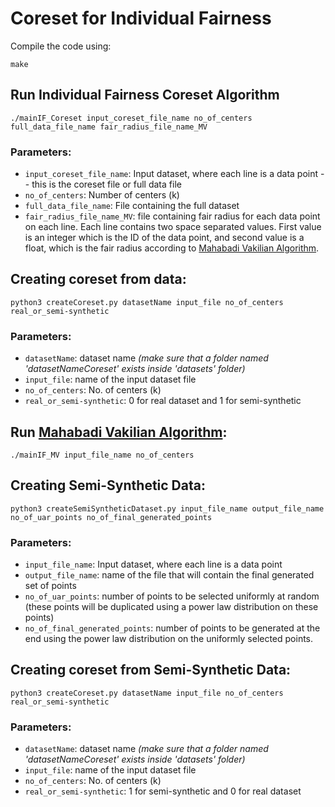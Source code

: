 # Coreset for Individual Fairness

Compile the code using:
```
make
```

## Run Individual Fairness Coreset Algorithm
```
./mainIF_Coreset input_coreset_file_name no_of_centers full_data_file_name fair_radius_file_name_MV
```

### Parameters:
- `input_coreset_file_name`: Input dataset, where each line is a data point -- this is the coreset file or full data file
- `no_of_centers`: Number of centers (k)
- `full_data_file_name`: File containing the full dataset 
- `fair_radius_file_name_MV`: file containing fair radius for each data point on each line. Each line contains two space separated values. First value is an integer which is the ID of the data point, and second value is a float, which is the fair radius according to [Mahabadi Vakilian Algorithm](https://arxiv.org/pdf/2002.06742.pdf).


## Creating coreset from data:
```
python3 createCoreset.py datasetName input_file no_of_centers real_or_semi-synthetic
```
### Parameters:
- `datasetName`: dataset name *(make sure that a folder named 'datasetNameCoreset' exists inside 'datasets' folder)*
- `input_file`: name of the input dataset file
- `no_of_centers`: No. of centers (k)
- `real_or_semi-synthetic`: 0 for real dataset and 1 for semi-synthetic


## Run [Mahabadi Vakilian Algorithm](https://arxiv.org/pdf/2002.06742.pdf):

 ```
./mainIF_MV input_file_name no_of_centers
 ```

## Creating Semi-Synthetic Data:
```
python3 createSemiSyntheticDataset.py input_file_name output_file_name no_of_uar_points no_of_final_generated_points
```
### Parameters:
- `input_file_name`: Input dataset, where each line is a data point
- `output_file_name`: name of the file that will contain the final generated set of points
- `no_of_uar_points`: number of points to be selected uniformly at random (these points will be duplicated using a power law distribution on these points)
- `no_of_final_generated_points`: number of points to be generated at the end using the power law distribution on the uniformly selected points.   

## Creating coreset from Semi-Synthetic Data:
```
python3 createCoreset.py datasetName input_file no_of_centers real_or_semi-synthetic
```
### Parameters:
- `datasetName`: dataset name *(make sure that a folder named 'datasetNameCoreset' exists inside 'datasets' folder)*
- `input_file`: name of the input dataset file
- `no_of_centers`: No. of centers (k)
- `real_or_semi-synthetic`: 1 for semi-synthetic and 0 for real dataset
